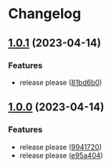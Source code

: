 # Changelog

## [1.0.1](https://github.com/adamcooke/waiter/compare/v1.0.0...v1.0.1) (2023-04-14)


### Features

* release please ([81bd6b0](https://github.com/adamcooke/waiter/commit/81bd6b0f1300974c7f4942f267c28d569ad2686a))

## [1.0.0](https://github.com/adamcooke/waiter/compare/v0.0.5...v1.0.0) (2023-04-14)


### Features

* release please ([9941720](https://github.com/adamcooke/waiter/commit/9941720b40793ddc1dd996318dba911728c03f4e))
* release please ([e95a404](https://github.com/adamcooke/waiter/commit/e95a404cc57ee51076d3336686bb0e63e0b10a72))
